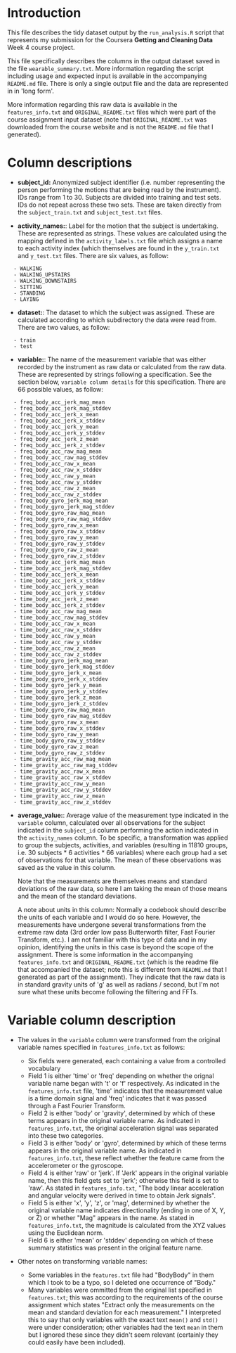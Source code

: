 # Introduction
This file describes the tidy dataset output by the `run_analysis.R` script that represents my
submission for the Coursera **Getting and Cleaning Data** Week 4 course project.

This file specifically describes the columns in the output dataset saved in the file
`wearable_summary.txt`. More information regarding the script including usage and expected input is
available in the accompanying `README.md` file. There is only a single output file and the data are
represented in in 'long form'.

More information regarding this raw data is available in the `features_info.txt` and `ORIGINAL_README.txt`
files which were part of the course assignment input dataset (note that `ORIGINAL_README.txt` was
downloaded from the course website and is not the `README.md` file that I generated).


# Column descriptions
- **subject_id:** Anonymized subject identifier (i.e. number representing the person performing the
  motions that are being read by the instrument). IDs range from 1 to 30. Subjects are divided into
  training and test sets. IDs do not repeat across these two sets. These are taken directly from the
  `subject_train.txt` and `subject_test.txt` files. 

- **activity_names:**: Label for the motion that the subject is undertaking. These are represented
  as strings. These values are calculated using the mapping defined in the `activity_labels.txt`
  file which assigns a name to each activity index (which themselves are found in the `y_train.txt`
  and `y_test.txt` files. There are six values, as follow:
  
```  
  - WALKING
  - WALKING_UPSTAIRS
  - WALKING_DOWNSTAIRS
  - SITTING
  - STANDING
  - LAYING
```
- **dataset:**: The dataset to which the subject was assigned. These are calculated according to
  which subdirectory the data were read from. There are two values, as follow:
  
```
  - train
  - test
```  

- **variable:**: The name of the measurement variable that was either recorded by the instrument as raw data
  or calculated from the raw data. These are represented by strings following a specification. See
  the section below, `variable column details` for this specification. There are 66 possible values,
  as follow:
  
```
  - freq_body_acc_jerk_mag_mean
  - freq_body_acc_jerk_mag_stddev
  - freq_body_acc_jerk_x_mean
  - freq_body_acc_jerk_x_stddev
  - freq_body_acc_jerk_y_mean
  - freq_body_acc_jerk_y_stddev
  - freq_body_acc_jerk_z_mean
  - freq_body_acc_jerk_z_stddev
  - freq_body_acc_raw_mag_mean
  - freq_body_acc_raw_mag_stddev
  - freq_body_acc_raw_x_mean
  - freq_body_acc_raw_x_stddev
  - freq_body_acc_raw_y_mean
  - freq_body_acc_raw_y_stddev
  - freq_body_acc_raw_z_mean
  - freq_body_acc_raw_z_stddev
  - freq_body_gyro_jerk_mag_mean
  - freq_body_gyro_jerk_mag_stddev
  - freq_body_gyro_raw_mag_mean
  - freq_body_gyro_raw_mag_stddev
  - freq_body_gyro_raw_x_mean
  - freq_body_gyro_raw_x_stddev
  - freq_body_gyro_raw_y_mean
  - freq_body_gyro_raw_y_stddev
  - freq_body_gyro_raw_z_mean
  - freq_body_gyro_raw_z_stddev
  - time_body_acc_jerk_mag_mean
  - time_body_acc_jerk_mag_stddev
  - time_body_acc_jerk_x_mean
  - time_body_acc_jerk_x_stddev
  - time_body_acc_jerk_y_mean
  - time_body_acc_jerk_y_stddev
  - time_body_acc_jerk_z_mean
  - time_body_acc_jerk_z_stddev
  - time_body_acc_raw_mag_mean
  - time_body_acc_raw_mag_stddev
  - time_body_acc_raw_x_mean
  - time_body_acc_raw_x_stddev
  - time_body_acc_raw_y_mean
  - time_body_acc_raw_y_stddev
  - time_body_acc_raw_z_mean
  - time_body_acc_raw_z_stddev
  - time_body_gyro_jerk_mag_mean
  - time_body_gyro_jerk_mag_stddev
  - time_body_gyro_jerk_x_mean
  - time_body_gyro_jerk_x_stddev
  - time_body_gyro_jerk_y_mean
  - time_body_gyro_jerk_y_stddev
  - time_body_gyro_jerk_z_mean
  - time_body_gyro_jerk_z_stddev
  - time_body_gyro_raw_mag_mean
  - time_body_gyro_raw_mag_stddev
  - time_body_gyro_raw_x_mean
  - time_body_gyro_raw_x_stddev
  - time_body_gyro_raw_y_mean
  - time_body_gyro_raw_y_stddev
  - time_body_gyro_raw_z_mean
  - time_body_gyro_raw_z_stddev
  - time_gravity_acc_raw_mag_mean
  - time_gravity_acc_raw_mag_stddev
  - time_gravity_acc_raw_x_mean
  - time_gravity_acc_raw_x_stddev
  - time_gravity_acc_raw_y_mean
  - time_gravity_acc_raw_y_stddev
  - time_gravity_acc_raw_z_mean
  - time_gravity_acc_raw_z_stddev
```
- **average_value:**: Average value of the measurement type indicated in the `variable` column,
  calculated over all observations for the subject indicated in the `subject_id` column performing
  the action indicated in the `activity_names` column. To be specific, a transformation was applied
  to group the subjects, activities, and variables (resulting in 11810 groups, i.e. 30 subjects * 6
  activities * 66 variables) where each group had a set of observations for that variable. The mean
  of these observations was saved as the value in this column.
  
  Note that the measurements are themselves means and standard deviations of the raw data, so here I
  am taking the mean of those means and the mean of the standard deviations.
  
  A note about units in this column: Normally a codebook should describe the units of each
  variable and I would do so here. However, the measurements have undergone several transformations
  from the extreme raw data (3rd order low pass Butterworth filter, Fast Fourier Transform,
  etc.). I am not familiar with this type of data and in my opinion, identifying the units in this
  case is beyond the scope of the assignment. There is some information in the accompanying
  `features_info.txt` and `ORIGINAL_README.txt` (which is the readme file that accompanied the dataset; note
  this is different from `README.md` that I generated as part of the assignment). They indicate that
  the raw data is in standard gravity units of 'g' as well as radians / second, but I'm not sure
  what these units become following the filtering and FFTs.


# Variable column description
- The values in the `variable` column were transformed from the original variable names specified in
  `features_info.txt` as follows:
  - Six fields were generated, each containing a value from a controlled vocabulary
  - Field 1 is either 'time' or 'freq' depending on whether the orignal variable name began with 't'
    or 'f' respectively. As indicated in the `features_info.txt` file, 'time' indicates that the
    measurement value is a time domain signal and 'freq' indicates that it was passed through a Fast
    Fourier Transform.
  - Field 2 is either 'body' or 'gravity', determined by which of these terms appears in the original
    variable name. As indicated in `features_info.txt`, the original acceleration signal was
    separated into these two categories.
  - Field 3 is either 'body' or 'gyro', determined by which of these terms appears in the original
    variable name. As indicated in `features_info.txt`, these reflect whether the feature came from
    the accelerometer or the gyroscope.
  - Field 4 is either 'raw' or 'jerk'. If 'Jerk' appears in the original variable name, then this
    field gets set to 'jerk'; otherwise this field is set to 'raw'. As stated in
    `features_info.txt`, "The body linear acceleration and angular velocity were derived in time to
    obtain Jerk signals".
  - Field 5 is either 'x', 'y', 'z', or 'mag', determined by whether the original variable name
    indicates directionality (ending in one of X, Y, or Z) or whether "Mag" appears in the
    name. As stated in `features_info.txt`, the magnitude is calculated from the XYZ values using
    the Euclidean norm.
  - Field 6 is either 'mean' or 'stddev' depending on which of these summary statistics was present
    in the original feature name.

- Other notes on transforming variable names:
  - Some variables in the `features.txt` file had "BodyBody" in them which I took to be a typo, so I
    deleted one occurrence of "Body."
  - Many variables were ommitted from the original list specified in `features.txt`; this was
    according to the requirements of the course assignment which states "Extract only the
    measurements on the mean and standard deviation for each measurement." I interpreted this to say
    that only variables with the exact text `mean()` and `std()` were under consideration; other
    variables had the text `mean` in them but I ignored these since they didn't seem relevant
    (certainly they could easily have been included).







